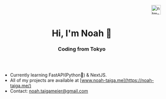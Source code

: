 <a href="https://www.codewars.com/users/Octosub" target="blank"><img align="right" src="https://www.codewars.com/users/Octosub/badges/large" alt="ntm-codewars-badge" height="30" width="auto"/></a>
<br>
<br>
<h1 align="center">Hi, I'm Noah 👋</h1>
<h3 align="center">Coding from Tokyo</h3>
<br>
<br>

- Currently learning FastAPI(Python🐍) & NextJS.
- All of my projects are available at [www.noah-taiga.me](https://noah-taiga.me/)
- Contact: [noah.taigameier@gmail.com](noah.taigameier@gmail.com)
